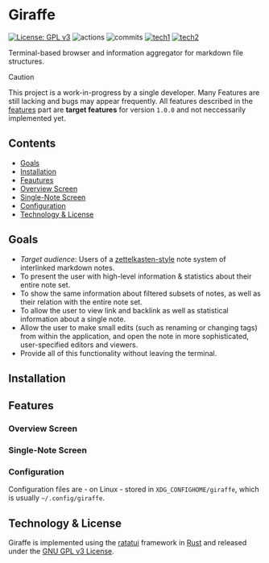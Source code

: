# Giraffe

[![License: GPL v3](https://img.shields.io/badge/License-GPLv3-blue.svg?style=flat-square)](https://www.gnu.org/licenses/gpl-3.0)
![actions](https://img.shields.io/github/actions/workflow/status/Linus-Mussmaecher/giraffe/continuous-testing.yml?label=tests&style=flat-square)
![commits](https://img.shields.io/github/commit-activity/m/Linus-Mussmaecher/giraffe?style=flat-square)
[![tech1](https://img.shields.io/badge/-Rust-000000?logo=rust&style=flat-square)](https://www.rust-lang.org/)
[![tech2](https://img.shields.io/badge/-Ratatui-000000?logo=gnome-terminal&style=flat-square)](https://ratatui.rs)

Terminal-based browser and information aggregator for markdown file structures.

> [!CAUTION]
> This project is a work-in-progress by a single developer.
> Many Features are still lacking and bugs may appear frequently.
> All features described in the [features](#features) part are **target features** for version `1.0.0` and not neccessarily implemented yet.

## Contents
 - [Goals](#Goals)
 - [Installation](#installation)
 - [Feautures](#features)
  - [Overview Screen](#overview-screen)
  - [Single-Note Screen](#single-note-screen)
  - [Configuration](#configuration)
 - [Technology & License](#technology-license)

## Goals
 - *Target audience*: Users of a [zettelkasten-style](https://en.wikipedia.org/wiki/Zettelkasten) note system of interlinked markdown notes.
 - To present the user with high-level information & statistics about their entire note set.
 - To show the same information about filtered subsets of notes, as well as their relation with the entire note set.
 - To allow the user to view link and backlink as well as statistical information about a single note.
 - Allow the user to make small edits (such as renaming or changing tags) from within the application, and open the note in more sophisticated, user-specified editors and viewers.
 - Provide all of this functionality without leaving the terminal.

## Installation

## Features

### Overview Screen

### Single-Note Screen

### Configuration
Configuration files are - on Linux - stored in `XDG_CONFIGHOME/giraffe`, which is usually `~/.config/giraffe`.

## Technology & License
Giraffe is implemented using the [ratatui](https://ratatui.rs) framework in [Rust](https://www.rust-lang.org/) and released under the [GNU GPL v3 License](https://www.gnu.org/licenses/gpl-3.0).
